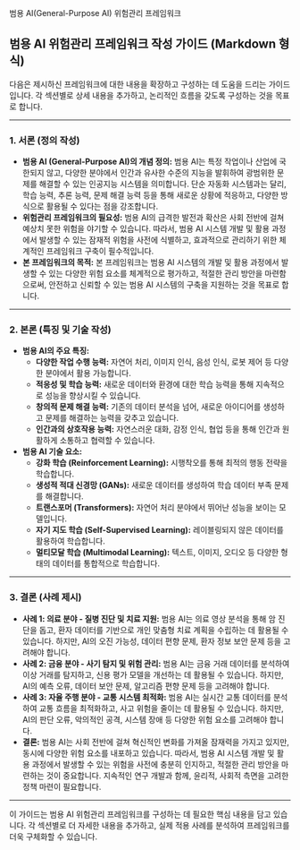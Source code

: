 범용 AI(General-Purpose AI) 위험관리 프레임워크

## 범용 AI 위험관리 프레임워크 작성 가이드 (Markdown 형식)

다음은 제시하신 프레임워크에 대한 내용을 확장하고 구성하는 데 도움을 드리는 가이드입니다. 각 섹션별로 상세 내용을 추가하고, 논리적인 흐름을 갖도록 구성하는 것을 목표로 합니다.

---

### 1. 서론 (정의 작성)

*   **범용 AI (General-Purpose AI)의 개념 정의:** 범용 AI는 특정 작업이나 산업에 국한되지 않고, 다양한 분야에서 인간과 유사한 수준의 지능을 발휘하여 광범위한 문제를 해결할 수 있는 인공지능 시스템을 의미합니다. 단순 자동화 시스템과는 달리, 학습 능력, 추론 능력, 문제 해결 능력 등을 통해 새로운 상황에 적응하고, 다양한 방식으로 활용될 수 있다는 점을 강조합니다.
*   **위험관리 프레임워크의 필요성:** 범용 AI의 급격한 발전과 확산은 사회 전반에 걸쳐 예상치 못한 위험을 야기할 수 있습니다. 따라서, 범용 AI 시스템 개발 및 활용 과정에서 발생할 수 있는 잠재적 위험을 사전에 식별하고, 효과적으로 관리하기 위한 체계적인 프레임워크 구축이 필수적입니다.
*   **본 프레임워크의 목적:** 본 프레임워크는 범용 AI 시스템의 개발 및 활용 과정에서 발생할 수 있는 다양한 위험 요소를 체계적으로 평가하고, 적절한 관리 방안을 마련함으로써, 안전하고 신뢰할 수 있는 범용 AI 시스템의 구축을 지원하는 것을 목표로 합니다.

---

### 2. 본론 (특징 및 기술 작성)

*   **범용 AI의 주요 특징:**
    *   **다양한 작업 수행 능력:** 자연어 처리, 이미지 인식, 음성 인식, 로봇 제어 등 다양한 분야에서 활용 가능합니다.
    *   **적응성 및 학습 능력:** 새로운 데이터와 환경에 대한 학습 능력을 통해 지속적으로 성능을 향상시킬 수 있습니다.
    *   **창의적 문제 해결 능력:** 기존의 데이터 분석을 넘어, 새로운 아이디어를 생성하고 문제를 해결하는 능력을 갖추고 있습니다.
    *   **인간과의 상호작용 능력:** 자연스러운 대화, 감정 인식, 협업 등을 통해 인간과 원활하게 소통하고 협력할 수 있습니다.
*   **범용 AI 기술 요소:**
    *   **강화 학습 (Reinforcement Learning):** 시행착오를 통해 최적의 행동 전략을 학습합니다.
    *   **생성적 적대 신경망 (GANs):** 새로운 데이터를 생성하여 학습 데이터 부족 문제를 해결합니다.
    *   **트랜스포머 (Transformers):** 자연어 처리 분야에서 뛰어난 성능을 보이는 모델입니다.
    *   **자기 지도 학습 (Self-Supervised Learning):** 레이블링되지 않은 데이터를 활용하여 학습합니다.
    *   **멀티모달 학습 (Multimodal Learning):** 텍스트, 이미지, 오디오 등 다양한 형태의 데이터를 통합적으로 학습합니다.

---

### 3. 결론 (사례 제시)

*   **사례 1: 의료 분야 - 질병 진단 및 치료 지원:** 범용 AI는 의료 영상 분석을 통해 암 진단을 돕고, 환자 데이터를 기반으로 개인 맞춤형 치료 계획을 수립하는 데 활용될 수 있습니다. 하지만, AI의 오진 가능성, 데이터 편향 문제, 환자 정보 보안 문제 등을 고려해야 합니다.
*   **사례 2: 금융 분야 - 사기 탐지 및 위험 관리:** 범용 AI는 금융 거래 데이터를 분석하여 이상 거래를 탐지하고, 신용 평가 모델을 개선하는 데 활용될 수 있습니다. 하지만, AI의 예측 오류, 데이터 보안 문제, 알고리즘 편향 문제 등을 고려해야 합니다.
*   **사례 3: 자율 주행 분야 - 교통 시스템 최적화:** 범용 AI는 실시간 교통 데이터를 분석하여 교통 흐름을 최적화하고, 사고 위험을 줄이는 데 활용될 수 있습니다. 하지만, AI의 판단 오류, 악의적인 공격, 시스템 장애 등 다양한 위험 요소를 고려해야 합니다.
*   **결론:** 범용 AI는 사회 전반에 걸쳐 혁신적인 변화를 가져올 잠재력을 가지고 있지만, 동시에 다양한 위험 요소를 내포하고 있습니다. 따라서, 범용 AI 시스템 개발 및 활용 과정에서 발생할 수 있는 위험을 사전에 충분히 인지하고, 적절한 관리 방안을 마련하는 것이 중요합니다. 지속적인 연구 개발과 함께, 윤리적, 사회적 측면을 고려한 정책 마련이 필요합니다.

---

이 가이드는 범용 AI 위험관리 프레임워크를 구성하는 데 필요한 핵심 내용을 담고 있습니다. 각 섹션별로 더 자세한 내용을 추가하고, 실제 적용 사례를 분석하여 프레임워크를 더욱 구체화할 수 있습니다.
